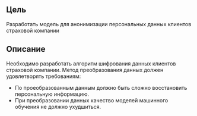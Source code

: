 ## Цель
Разработать модель для анонимизации персональных данных клиентов страховой компании

## Описание
Необходимо разработать алгоритм шифрования данных клиентов страховой компании.
Метод преобразования данных должен удовлетворять требованиям:

- По проеобразованным данным должно быть сложно восстановить персональную информацию.
- При преобразовании данных качество моделей машинного обучения не должно ухудшиться.

